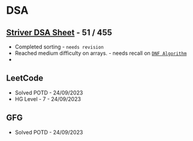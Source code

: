 # DSA 
## [Striver DSA Sheet](https://takeuforward.org/strivers-a2z-dsa-course/strivers-a2z-dsa-course-sheet-2/) - 51 / 455
 - Completed sorting - `needs revision`
 - Reached medium difficulty on arrays. - needs recall on [`DNF Algorithm`](https://takeuforward.org/data-structure/sort-an-array-of-0s-1s-and-2s/)
 - 

## LeetCode
- Solved POTD - 24/09/2023
- HG Level - 7 - 24/09/2023
## GFG
- Solved POTD -  24/09/2023
